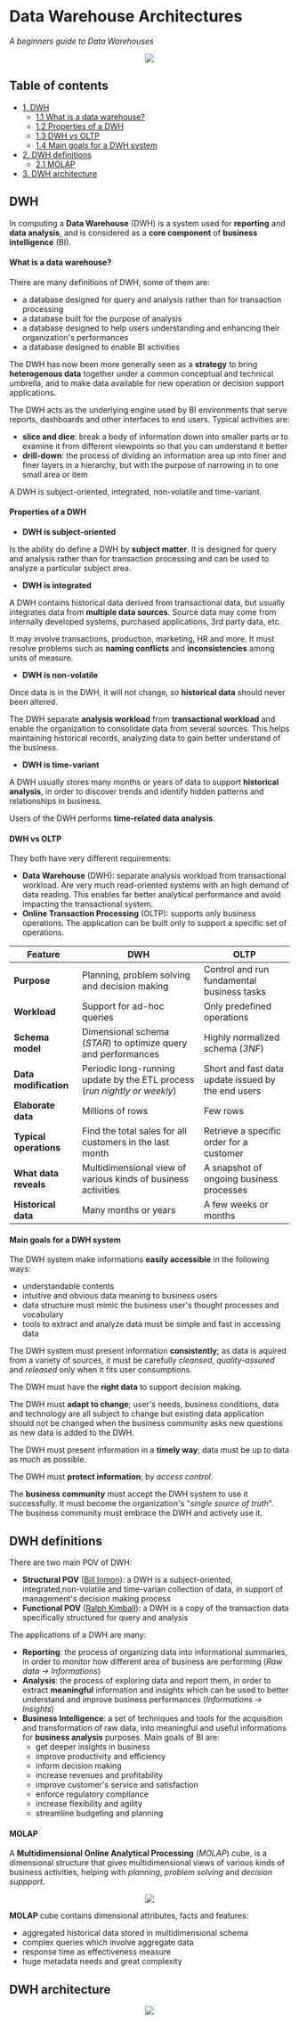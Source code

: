# Data Warehouse Architectures
*A beginners guide to Data Warehouses*

<p align="middle">
<img src="https://raw.githubusercontent.com/MarioCatuogno/Mappr.it/master/headers/header_dwh_architectures.png" />
</p>

## Table of contents

- [1. DWH](#dwh)
    - [1.1 What is a data warehouse?](#what-is-a-data-warehouse)
    - [1.2 Properties of a DWH](#properties-of-a-dwh)
    - [1.3 DWH vs OLTP](#dwh-vs-oltp)
    - [1.4 Main goals for a DWH system](#main-goals-for-a-dwh-system)
- [2. DWH definitions](#dwh-definitions)
    - [2.1 MOLAP](#molap)
- [3. DWH architecture](#dwh-architecture)

## DWH

In computing a **Data Warehouse** (DWH) is a system used for **reporting** and **data analysis**, and is considered as a **core component** of **business intelligence** (BI).

#### What is a data warehouse?

There are many definitions of DWH, some of them are:

- a database designed for query and analysis rather than for transaction processing
- a database built for the purpose of analysis
- a database designed to help users understanding and enhancing their organization's performances
- a database designed to enable BI activities

The DWH has now been more generally seen as a **strategy** to bring **heterogenous data** together under a common conceptual and technical umbrella, and to make data available for new operation or decision support applications.

The DWH acts as the underlying engine used by BI environments that serve reports, dashboards and other interfaces to end users. Typical activities are:

- **slice and dice**: break a body of information down into smaller parts or to examine it from different viewpoints so that you can understand it better
- **drill-down**: the process of dividing an information area up into finer and finer layers in a hierarchy, but with the purpose of narrowing in to one small area or item

A DWH is subject-oriented, integrated, non-volatile and time-variant.

#### Properties of a DWH

- **DWH is subject-oriented**

Is the ability do define a DWH by **subject matter**. It is designed for query and analysis rather than for transaction processing and can be used to analyze a particular subject area.

- **DWH is integrated**

A DWH contains historical data derived from transactional data, but usually integrates data from **multiple data sources**. Source data may come from internally developed systems, purchased applications, 3rd party data, etc.

It may involve transactions, production, marketing, HR and more. It must resolve problems such as **naming conflicts** and **inconsistencies** among units of measure.

- **DWH is non-volatile**

Once data is in the DWH, it will not change, so **historical data** should never been altered.

The DWH separate **analysis workload** from **transactional workload** and enable the organization to consolidate data from several sources. This helps maintaining historical records, analyzing data to gain better understand of the business.   

- **DWH is time-variant**

A DWH usually stores many months or years of data to support **historical analysis**, in order to discover trends and identify hidden patterns and relationships in business.

Users of the DWH performs **time-related data analysis**.

#### DWH vs OLTP

They both have very different requirements:

- **Data Warehouse** (DWH): separate analysis workload from transactional workload. Are very much read-oriented systems with an high demand of data reading. This enables far better analytical performance and avoid impacting the transactional system.
- **Online Transaction Processing** (OLTP): supports only business operations. The application can be built only to support a specific set of operations.

Feature | DWH | OLTP
--- | --- | ---
**Purpose** | Planning, problem solving and decision making | Control and run fundamental business tasks
**Workload** | Support for ad-hoc queries | Only predefined operations
**Schema model** | Dimensional schema (*STAR*) to optimize query and performances | Highly normalized schema (*3NF*)
**Data modification** | Periodic long-running update by the ETL process (*run nightly or weekly*) | Short and fast data update issued by the end users
**Elaborate data** | Millions of rows | Few rows
**Typical operations** | Find the total sales for all customers in the last month | Retrieve a specific order for a customer
**What data reveals** | Multidimensional view of various kinds of business activities | A snapshot of ongoing business processes
**Historical data** | Many months or years | A few weeks or months

#### Main goals for a DWH system

The DWH system make informations **easily accessible** in the following ways:

- understandable contents
- intuitive and obvious data meaning to business users
- data structure must mimic the business user's thought processes and vocabulary
- tools to extract and analyze data must be simple and fast in accessing data

The DWH system must present information **consistently**; as data is aquired from a variety of sources, it must be carefully *cleansed*, *quality-assured* and *released* only when it fits user consumptions.

The DWH must have the **right data** to support decision making.

The DWH must **adapt to change**; user's needs, business conditions, data and technology are all subject to change but existing data application should not be changed when the business community asks new questions as new data is added to the DWH.

The DWH must present information in a **timely way**; data must be up to data as much as possible.

The DWH must **protect information**; by *access control*.

The **business community** must accept the DWH system to use it successfully. It must become the organization's "*single source of truth*". The business community must embrace the DWH and actively use it.

## DWH definitions

There are two main POV of DWH:

- **Structural POV** ([Bill Inmon](https://en.wikipedia.org/wiki/Bill_Inmon)): a DWH is a subject-oriented, integrated,non-volatile and time-varian collection of data, in support of management's decision making process
- **Functional POV** ([Ralph Kimball](https://en.wikipedia.org/wiki/Ralph_Kimball)): a DWH is a copy of the transaction data specifically structured for query and analysis

The applications of a DWH are many:

- **Reporting**: the process of organizing data into informational summaries, in order to monitor how different area of business are performing (*Raw data -> Informations*)
- **Analysis**: the process of exploring data and report them, in order to extract **meaningful** information and insights which can be used to better understand and improve business performances (*Informations -> Insights*)
- **Business Intelligence**: a set of techniques and tools for the acquisition and transformation of raw data, into meaningful and useful informations for **business analysis** purposes. Main goals of BI are:
  - get deeper insights in business
  - improve productivity and efficiency
  - inform decision making
  - increase revenues and profitability
  - improve customer's service and satisfaction
  - enforce regulatory compliance
  - increase flexibility and agility
  - streamline budgeting and planning

#### MOLAP

A **Multidimensional Online Analytical Processing** (*MOLAP*) cube, is a dimensional structure that gives multidimensional views of various kinds of business activities, helping with *planning*, *problem solving* and *decision suppport*.

<p align="middle">
<img src="https://raw.githubusercontent.com/MarioCatuogno/Mappr.it/master/images/dwh_molap_cube.png" />
</p>

**MOLAP** cube contains dimensional attributes, facts and features:

- aggregated historical data stored in multidimensional schema
- complex queries which involve aggregate data
- response time as effectiveness measure
- huge metadata needs and great complexity

## DWH architecture

<p align="middle">
<img src="https://raw.githubusercontent.com/MarioCatuogno/Mappr.it/master/charts/diagram_dwh_model1.png" />
</p>
